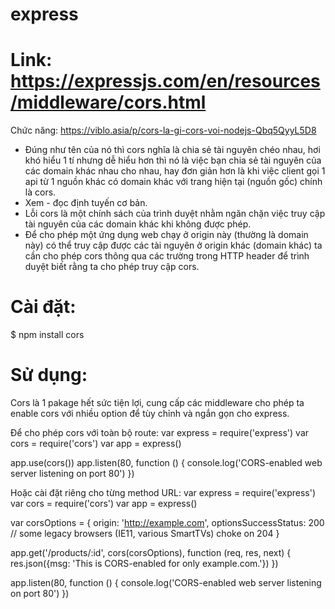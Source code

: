# express

# Link: https://expressjs.com/en/resources/middleware/cors.html

Chức năng: https://viblo.asia/p/cors-la-gi-cors-voi-nodejs-Qbq5QyyL5D8
+ Đúng như tên của nó thì cors nghĩa là chia sẻ tài nguyên chéo nhau, hơi khó hiểu 1 tí nhưng dễ hiểu hơn thì nó là việc bạn chia sẻ tài nguyên của các domain khác nhau cho nhau, hay đơn giản hơn là khi việc client gọi 1 api từ 1 nguồn khác có domain khác với trang hiện tại (nguồn gốc) chính là cors.
+ Xem - đọc định tuyến cơ bản.
+ Lỗi cors là một chính sách của trình duyệt nhằm ngăn chặn việc truy cập tài nguyên của các domain khác khi không được phép.
+  Để cho phép một ứng dụng web chạy ở origin này (thường là domain này) có thể truy cập được các tài nguyên ở origin khác (domain khác) ta cần cho phép cors thông qua các trường trong HTTP header để trình duyệt biết rằng ta cho phép truy cập cors.
# Cài đặt: 
$ npm install cors

# Sử dụng:
Cors là 1 pakage hết sức tiện lợi, cung cấp các middleware cho phép ta enable cors với nhiều option để tùy chỉnh và ngắn gọn cho express.

Để cho phép cors với toàn bộ route:
var express = require('express')
var cors = require('cors')
var app = express()
 
app.use(cors())
 app.listen(80, function () {
  console.log('CORS-enabled web server listening on port 80')
})

Hoặc cài đặt riêng cho từng method URL:
var express = require('express')
var cors = require('cors')
var app = express()

var corsOptions = {
  origin: 'http://example.com',
  optionsSuccessStatus: 200 // some legacy browsers (IE11, various SmartTVs) choke on 204
}

app.get('/products/:id', cors(corsOptions), function (req, res, next) {
  res.json({msg: 'This is CORS-enabled for only example.com.'})
})

app.listen(80, function () {
  console.log('CORS-enabled web server listening on port 80')
})
